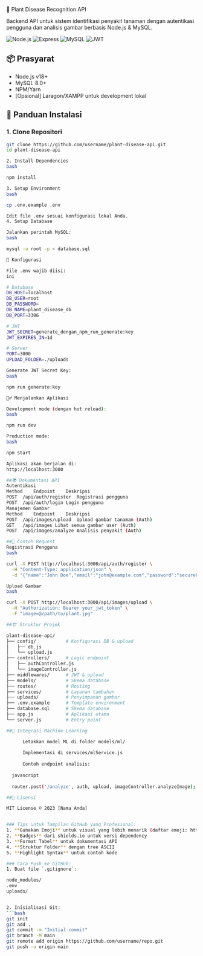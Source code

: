 🌱 Plant Disease Recognition API

Backend API untuk sistem identifikasi penyakit tanaman dengan autentikasi pengguna dan analisis gambar berbasis Node.js & MySQL.

![Node.js](https://img.shields.io/badge/Node.js-18.x-green)
![Express](https://img.shields.io/badge/Express-4.x-blue)
![MySQL](https://img.shields.io/badge/MySQL-8.0-orange)
![JWT](https://img.shields.io/badge/JWT-Auth-purple)

## 📦 Prasyarat

- Node.js v18+
- MySQL 8.0+
- NPM/Yarn
- [Opsional] Laragon/XAMPP untuk development lokal

## 🚀 Panduan Instalasi

  ### 1. Clone Repositori
  ```bash
  git clone https://github.com/username/plant-disease-api.git
  cd plant-disease-api
  
  2. Install Dependencies
  bash
  
  npm install
  
  3. Setup Environment
  bash
  
  cp .env.example .env
  
  Edit file .env sesuai konfigurasi lokal Anda.
  4. Setup Database
  
  Jalankan perintah MySQL:
  bash
  
  mysql -u root -p < database.sql
  
  🔧 Konfigurasi
  
  File .env wajib diisi:
  ini
  
  # Database
  DB_HOST=localhost
  DB_USER=root
  DB_PASSWORD=
  DB_NAME=plant_disease_db
  DB_PORT=3306
  
  # JWT
  JWT_SECRET=generate_dengan_npm_run_generate:key
  JWT_EXPIRES_IN=1d
  
  # Server
  PORT=3000
  UPLOAD_FOLDER=./uploads
  
  Generate JWT Secret Key:
  bash
  
  npm run generate:key
  
  🏃‍♂️ Menjalankan Aplikasi
  
  Development mode (dengan hot reload):
  bash
  
  npm run dev
  
  Production mode:
  bash
  
  npm start
  
  Aplikasi akan berjalan di:
  http://localhost:3000

##📚 Dokumentasi API
  Autentikasi
  Method	Endpoint	Deskripsi
  POST	/api/auth/register	Registrasi pengguna
  POST	/api/auth/login	Login pengguna
  Manajemen Gambar
  Method	Endpoint	Deskripsi
  POST	/api/images/upload	Upload gambar tanaman (Auth)
  GET	/api/images	Lihat semua gambar user (Auth)
  POST	/api/images/analyze	Analisis penyakit (Auth)

##📝 Contoh Request
  Registrasi Pengguna
  bash
  
  curl -X POST http://localhost:3000/api/auth/register \
    -H "Content-Type: application/json" \
    -d '{"name":"John Doe","email":"john@example.com","password":"securePassword123"}'
  
  Upload Gambar
  bash
  
  curl -X POST http://localhost:3000/api/images/upload \
    -H "Authorization: Bearer your_jwt_token" \
    -F "image=@/path/to/plant.jpg"

##🏗️ Struktur Projek

  plant-disease-api/
  ├── config/           # Konfigurasi DB & upload
  │   ├── db.js
  │   └── upload.js
  ├── controllers/      # Logic endpoint
  │   ├── authController.js
  │   └── imageController.js
  ├── middlewares/      # JWT & upload
  ├── models/           # Skema database
  ├── routes/           # Routing
  ├── services/         # Layanan tambahan
  ├── uploads/          # Penyimpanan gambar
  ├── .env.example      # Template environment
  ├── database.sql      # Skema database
  ├── app.js            # Aplikasi utama
  └── server.js         # Entry point

##🤖 Integrasi Machine Learning

        Letakkan model ML di folder models/ml/
    
        Implementasi di services/mlService.js
    
        Contoh endpoint analisis:
    
    javascript
    
    router.post('/analyze', auth, upload, imageController.analyzeImage);

##📄 Lisensi

  MIT License © 2023 [Nama Anda]
  
  
  ### Tips untuk Tampilan GitHub yang Profesional:
  1. **Gunakan Emoji** untuk visual yang lebih menarik (daftar emoji: https://gitmoji.dev/)
  2. **Badges** dari shields.io untuk versi dependency
  3. **Format Tabel** untuk dokumentasi API
  4. **Struktur Folder** dengan tree ASCII
  5. **Highlight Syntax** untuk contoh kode

### Cara Push ke GitHub:
  1. Buat file `.gitignore`:
  
  node_modules/
  .env
  uploads/
  
  
  2. Inisialisasi Git:
  ```bash
  git init
  git add .
  git commit -m "Initial commit"
  git branch -M main
  git remote add origin https://github.com/username/repo.git
  git push -u origin main
